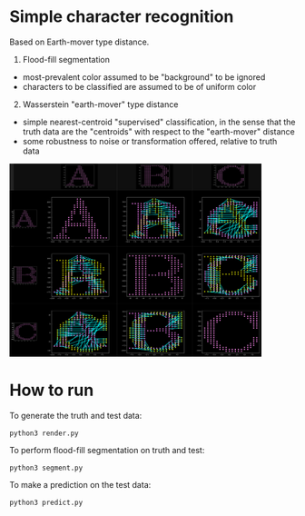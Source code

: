 # Simple character recognition
Based on Earth-mover type distance.

1) Flood-fill segmentation
* most-prevalent color assumed to be "background" to be ignored
* characters to be classified are assumed to be of uniform color

2) Wasserstein "earth-mover" type distance
* simple nearest-centroid "supervised" classification, in the sense that the truth data are the "centroids" with respect to the "earth-mover" distance
* some robustness to noise or transformation offered, relative to truth data

<img src="fig/table.png" width="444px">

# How to run
To generate the truth and test data:

```
python3 render.py
```

To perform flood-fill segmentation on truth and test:

```
python3 segment.py
```

To make a prediction on the test data:

```
python3 predict.py
```


